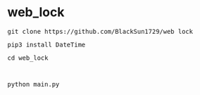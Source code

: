 # web_lock



<pre>git clone https://github.com/BlackSun1729/web_lock </pre>
<pre>pip3 install DateTime </pre>
<pre>cd web_lock<pre>
  
<pre>python main.py</pre>

